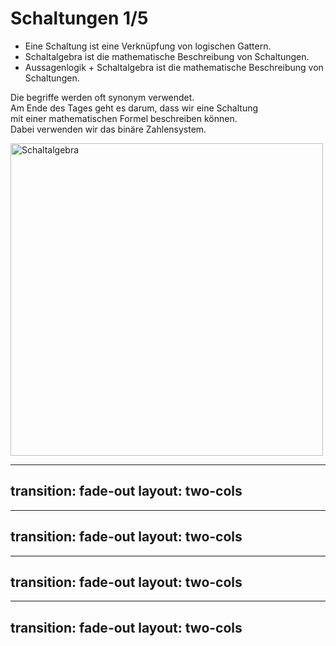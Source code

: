 # Schaltungen 1/5

- Eine Schaltung ist eine Verknüpfung von logischen Gattern. <br>
- Schaltalgebra ist die mathematische Beschreibung von Schaltungen. <br>
- Aussagenlogik + Schaltalgebra ist die mathematische Beschreibung von Schaltungen. <br>

Die begriffe werden oft synonym verwendet. <br>
Am Ende des Tages geht es darum, dass wir eine Schaltung <br>
mit einer mathematischen Formel beschreiben können. <br>
Dabei verwenden wir das binäre Zahlensystem. <br>

<img src="/schaltalgebra.png" alt="Schaltalgebra" width="500"/>

---
transition: fade-out
layout: two-cols
---

<template v-slot:default>

# Schaltungen 2/5

<img src="/AND_1.png" alt="AND Schaltung" width="200"/>

#### Logisches UND (AND / Konjunktion)
Die logische Verknüpfung von zwei Aussagen ist wahr, wenn beide Aussagen wahr sind. <br>
Die logische Verknüpfung von zwei Aussagen ist falsch, wenn mindestens eine Aussage falsch ist. <br>

</template>
<template v-slot:right>

#### Wahrheitstabelle

<img src="/AND_2.jpg" alt="AND Schaltung" width="200"/>

Logisches UND (AND) entspricht einer Reihenschaltung von Schaltern. <br>
Die Schaltung ist nur dann geschlossen, wenn alle Schalter geschlossen sind. <br>

Geschlossener Schalter = 1 <br>
Offener Schalter = 0 <br>

#### Logischer Schalter mit AND:

<img src="/AND_3.png" alt="AND Schaltung" width="200"/>

</template>

---
transition: fade-out
layout: two-cols
---

<template v-slot:default>

# Schaltungen 3/5

<img src="/OR_1.png" alt="OR Schaltung" width="200"/>

#### Logisches ODER (OR / Disjunktion) 

Die logische Verknüpfung von zwei Aussagen ist wahr, wenn mindestens eine Aussage wahr ist. <br>
Die logische Verknüpfung von zwei Aussagen ist falsch, wenn beide Aussagen falsch sind. <br>

</template>
<template v-slot:right>

#### Warheitstabelle
<img src="/OR_2.png" alt="OR Schaltung" width="200"/>

Logisches ODER (OR) entspricht einer Parallelschaltung von Schaltern. <br>
Die Schaltung ist geschlossen, wenn mindestens ein Schalter geschlossen ist. <br>

Geschlossener Schalter = 1 <br>
Offener Schalter = 0 <br>

#### Logischer Schalter mit OR:

<img src="/OR_3.png" alt="OR Schaltung" width="200"/>

</template>

---
transition: fade-out
layout: two-cols
---

<template v-slot:default>

# Schaltungen 4/5

<img src="/NOT_1.png" alt="NOT Schaltung" width="200"/>

#### Logisches NICHT (NOT / Negation)

Die logische negation einer Aussage ist wahr, wenn die Aussage falsch ist. <br>
Die logische negation einer Aussage ist falsch, wenn die Aussage wahr ist. <br>
Es wird also der Wahrheitswert umgekehrt. <br>

</template>
<template v-slot:right>

#### Warheitstabelle
<img src="/NOT_2.png" alt="NOT Schaltung" width="200"/>

Logisches NICHT (NOT) entspricht einem Schalter, der umgekehrt schaltet. <br>

#### Logische Schalter mit NOT:

NOR Schaltung = NOT(OR) <br>
<img src="/NOR_1.png" alt="NOR Schaltung" width="200"/>

NAND Schaltung = NOT(AND) <br>
<img src="/NAND_1.png" alt="NAND Schaltung" width="200"/>

</template>

---
transition: fade-out
layout: two-cols
---

<template v-slot:default>

# Schaltungen 5/5

<img src="/XOR_1.png" alt="XOR Schaltung" width="200"/>

#### Logisches XOR (XOR / Exklusives ODER)

Die logische Verknüpfung von zwei Aussagen ist wahr, wenn genau eine Aussage wahr ist. <br>
Die logische Verknüpfung von zwei Aussagen ist falsch, wenn beide Aussagen falsch oder beide Aussagen wahr sind. <br>

</template>
<template v-slot:right>

#### Warheitstabelle
<img src="/XOR_2.png" alt="XOR Schaltung" width="200"/>

Logisches XOR (XOR) entspricht einer Parallelschaltung von Schaltern, <br>
bei der nur ein Schalter geschlossen sein darf. <br>

Geschlossener Schalter = 1 <br>
Offener Schalter = 0 <br>

#### Logische Schalter mit XOR:

<img src="/XOR_3.png" alt="XOR Schaltung" width="200"/>

</template>


